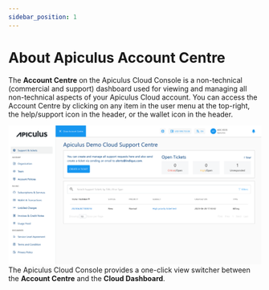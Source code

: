 ```yaml
---
sidebar_position: 1
---
```

# About Apiculus Account Centre

The **Account Centre** on the Apiculus Cloud Console is a non-technical (commercial and support) dashboard used for viewing and managing all non-technical aspects of your Apiculus Cloud account. You can access the Account Centre by clicking on any item in the user menu at the top-right, the help/support icon in the header, or the wallet icon in the header.

![Account Centre](img/AccountCentre.png)
The Apiculus Cloud Console provides a one-click view switcher between the **Account Centre** and the **Cloud Dashboard**.





